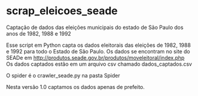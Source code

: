 # scrap_eleicoes_seade
Captação de dados das eleições municipais do estado de São Paulo dos anos de 1982, 1988 e 1992

Esse script em Python capta os dados eleitorais das eleições de 1982, 1988 e 1992 para todo o Estado de São Paulo.
Os dados se encontram no site do SEADe em http://produtos.seade.gov.br/produtos/moveleitoral/index.php
Os dados captados estão em um arquivo csv chamado dados_captados.csv

O spider é o crawler_seade.py na pasta Spider

Nesta versão 1.0 captamos os dados apenas de prefeito.
